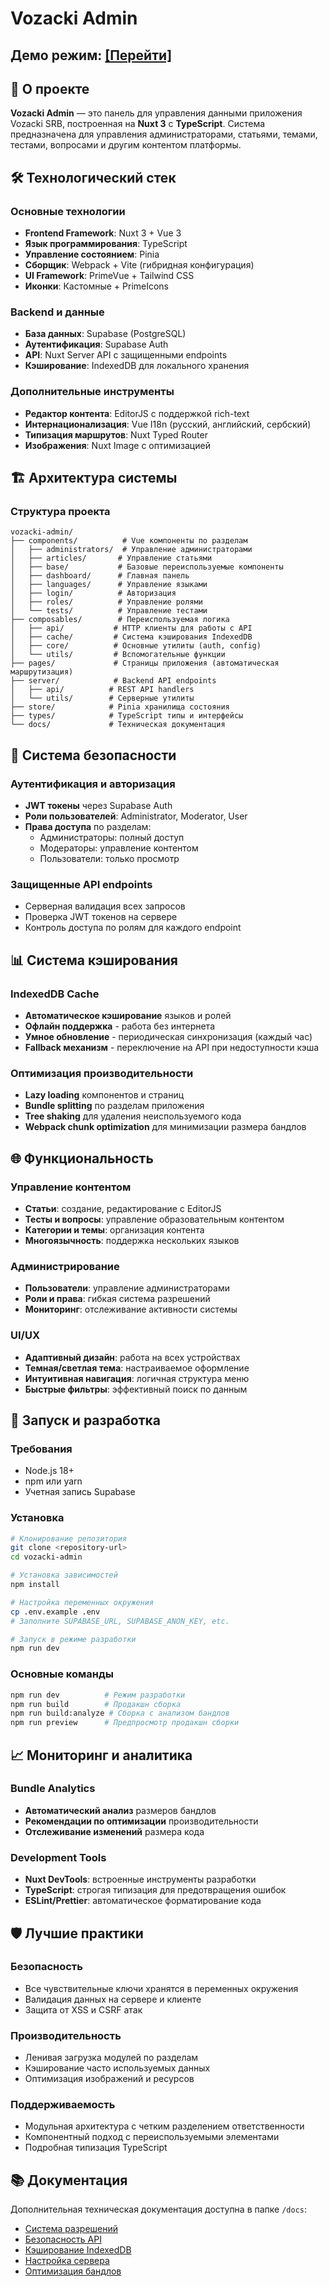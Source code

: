 # Vozacki Admin

## Демо режим: [[Перейти]](https://admin.vozacki.rs)

## 🚀 О проекте

**Vozacki Admin** — это панель для управления данными приложения Vozacki SRB, построенная на **Nuxt 3** с **TypeScript**. Система предназначена для управления администраторами, статьями, темами, тестами, вопросами и другим контентом платформы.

## 🛠 Технологический стек

### Основные технологии
- **Frontend Framework**: Nuxt 3 + Vue 3
- **Язык программирования**: TypeScript
- **Управление состоянием**: Pinia
- **Сборщик**: Webpack + Vite (гибридная конфигурация)
- **UI Framework**: PrimeVue + Tailwind CSS
- **Иконки**: Кастомные + PrimeIcons

### Backend и данные
- **База данных**: Supabase (PostgreSQL)
- **Аутентификация**: Supabase Auth
- **API**: Nuxt Server API с защищенными endpoints
- **Кэширование**: IndexedDB для локального хранения

### Дополнительные инструменты
- **Редактор контента**: EditorJS с поддержкой rich-text
- **Интернационализация**: Vue I18n (русский, английский, сербский)
- **Типизация маршрутов**: Nuxt Typed Router
- **Изображения**: Nuxt Image с оптимизацией

## 🏗 Архитектура системы

### Структура проекта
```
vozacki-admin/
├── components/          # Vue компоненты по разделам
│   ├── administrators/  # Управление администраторами
│   ├── articles/       # Управление статьями
│   ├── base/           # Базовые переиспользуемые компоненты
│   ├── dashboard/      # Главная панель
│   ├── languages/      # Управление языками
│   ├── login/          # Авторизация
│   ├── roles/          # Управление ролями
│   └── tests/          # Управление тестами
├── composables/        # Переиспользуемая логика
│   ├── api/           # HTTP клиенты для работы с API
│   ├── cache/         # Система кэширования IndexedDB
│   ├── core/          # Основные утилиты (auth, config)
│   └── utils/         # Вспомогательные функции
├── pages/             # Страницы приложения (автоматическая маршрутизация)
├── server/            # Backend API endpoints
│   ├── api/          # REST API handlers
│   └── utils/        # Серверные утилиты
├── store/            # Pinia хранилища состояния
├── types/            # TypeScript типы и интерфейсы
└── docs/             # Техническая документация
```

## 🔐 Система безопасности

### Аутентификация и авторизация
- **JWT токены** через Supabase Auth
- **Роли пользователей**: Administrator, Moderator, User
- **Права доступа** по разделам:
  - Администраторы: полный доступ
  - Модераторы: управление контентом
  - Пользователи: только просмотр

### Защищенные API endpoints
- Серверная валидация всех запросов
- Проверка JWT токенов на сервере
- Контроль доступа по ролям для каждого endpoint

## 📊 Система кэширования

### IndexedDB Cache
- **Автоматическое кэширование** языков и ролей
- **Офлайн поддержка** - работа без интернета
- **Умное обновление** - периодическая синхронизация (каждый час)
- **Fallback механизм** - переключение на API при недоступности кэша

### Оптимизация производительности
- **Lazy loading** компонентов и страниц
- **Bundle splitting** по разделам приложения
- **Tree shaking** для удаления неиспользуемого кода
- **Webpack chunk optimization** для минимизации размера бандлов

## 🌐 Функциональность

### Управление контентом
- **Статьи**: создание, редактирование с EditorJS
- **Тесты и вопросы**: управление образовательным контентом
- **Категории и темы**: организация контента
- **Многоязычность**: поддержка нескольких языков

### Администрирование
- **Пользователи**: управление администраторами
- **Роли и права**: гибкая система разрешений
- **Мониторинг**: отслеживание активности системы

### UI/UX
- **Адаптивный дизайн**: работа на всех устройствах
- **Темная/светлая тема**: настраиваемое оформление
- **Интуитивная навигация**: логичная структура меню
- **Быстрые фильтры**: эффективный поиск по данным

## 🚀 Запуск и разработка

### Требования
- Node.js 18+
- npm или yarn
- Учетная запись Supabase

### Установка
```bash
# Клонирование репозитория
git clone <repository-url>
cd vozacki-admin

# Установка зависимостей
npm install

# Настройка переменных окружения
cp .env.example .env
# Заполните SUPABASE_URL, SUPABASE_ANON_KEY, etc.

# Запуск в режиме разработки
npm run dev
```

### Основные команды
```bash
npm run dev          # Режим разработки
npm run build        # Продакшн сборка
npm run build:analyze # Сборка с анализом бандлов
npm run preview      # Предпросмотр продакшн сборки
```

## 📈 Мониторинг и аналитика

### Bundle Analytics
- **Автоматический анализ** размеров бандлов
- **Рекомендации по оптимизации** производительности
- **Отслеживание изменений** размера кода

### Development Tools
- **Nuxt DevTools**: встроенные инструменты разработки
- **TypeScript**: строгая типизация для предотвращения ошибок
- **ESLint/Prettier**: автоматическое форматирование кода

## 🛡 Лучшие практики

### Безопасность
- Все чувствительные ключи хранятся в переменных окружения
- Валидация данных на сервере и клиенте
- Защита от XSS и CSRF атак

### Производительность
- Ленивая загрузка модулей по разделам
- Кэширование часто используемых данных
- Оптимизация изображений и ресурсов

### Поддерживаемость
- Модульная архитектура с четким разделением ответственности
- Компонентный подход с переиспользуемыми элементами
- Подробная типизация TypeScript

## 📚 Документация

Дополнительная техническая документация доступна в папке `/docs`:
- [Система разрешений](docs/PERMISSIONS_SYSTEM.md)
- [Безопасность API](docs/ARTICLES_API_SECURITY.md)
- [Кэширование IndexedDB](docs/INDEXEDDB_CACHE_GUIDE.md)
- [Настройка сервера](docs/SERVER_API_SETUP.md)
- [Оптимизация бандлов](docs/BUNDLE_SPLITTING.md)